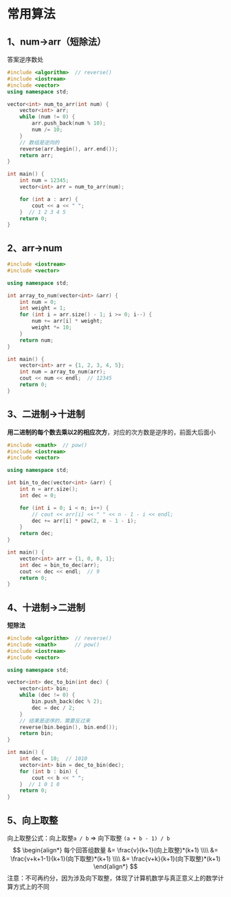 # 常用算法

## 1、num->arr（短除法）

答案逆序数处

```c++
#include <algorithm>  // reverse()
#include <iostream>
#include <vector>
using namespace std;

vector<int> num_to_arr(int num) {
    vector<int> arr;
    while (num != 0) {
        arr.push_back(num % 10);
        num /= 10;
    }
    // 数组是逆向的
    reverse(arr.begin(), arr.end());
    return arr;
}

int main() {
    int num = 12345;
    vector<int> arr = num_to_arr(num);

    for (int a : arr) {
        cout << a << " ";
    }  // 1 2 3 4 5
    return 0;
}
```

## 2、arr->num

```c++
#include <iostream>
#include <vector>

using namespace std;

int array_to_num(vector<int> &arr) {
    int num = 0;
    int weight = 1;
    for (int i = arr.size() - 1; i >= 0; i--) {
        num += arr[i] * weight;
        weight *= 10;
    }
    return num;
}

int main() {
    vector<int> arr = {1, 2, 3, 4, 5};
    int num = array_to_num(arr);
    cout << num << endl;  // 12345
    return 0;
}
```

## 3、二进制->十进制

**用二进制的每个数去乘以2的相应次方**，对应的次方数是逆序的，前面大后面小

```c++
#include <cmath>  // pow()
#include <iostream>
#include <vector>

using namespace std;

int bin_to_dec(vector<int> &arr) {
    int n = arr.size();
    int dec = 0;

    for (int i = 0; i < n; i++) {
        // cout << arr[i] << " " << n - 1 - i << endl;
        dec += arr[i] * pow(2, n - 1 - i);
    }
    return dec;
}

int main() {
    vector<int> arr = {1, 0, 0, 1};
    int dec = bin_to_dec(arr);
    cout << dec << endl;  // 9
    return 0;
}
```

## 4、十进制->二进制

**短除法**

```c++
#include <algorithm>  // reverse()
#include <cmath>      // pow()
#include <iostream>
#include <vector>

using namespace std;

vector<int> dec_to_bin(int dec) {
    vector<int> bin;
    while (dec != 0) {
        bin.push_back(dec % 2);
        dec = dec / 2;
    }
    // 结果是逆序的，需要反过来
    reverse(bin.begin(), bin.end());
    return bin;
}

int main() {
    int dec = 10;  // 1010
    vector<int> bin = dec_to_bin(dec);
    for (int b : bin) {
        cout << b << " ";
    }  // 1 0 1 0
    return 0;
}
```

## 5、向上取整

向上取整公式：向上取整`a / b` => 向下取整 `(a + b - 1) / b `
$$
\begin{align*}
每个回答组数量 &= \frac{v}{k+1}(向上取整)*(k+1) \\\\
  &= \frac{v+k+1-1}{k+1}(向下取整)*(k+1) \\\\
  &= \frac{v+k}{k+1}(向下取整)*(k+1)
\end{align*}
$$
注意：不可再约分，因为涉及向下取整，体现了计算机数学与真正意义上的数学计算方式上的不同
